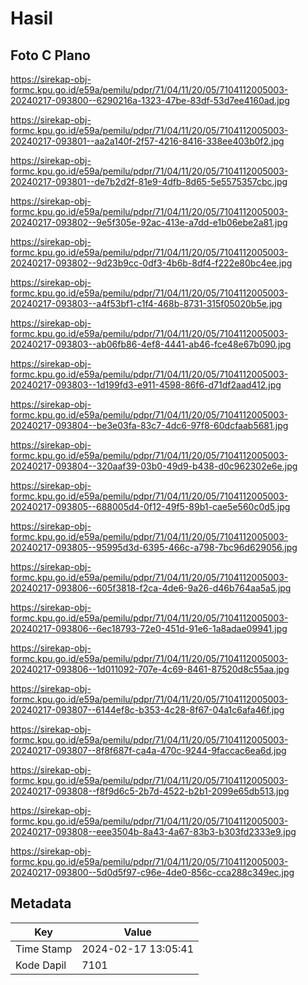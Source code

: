 # Hasil

## Foto C Plano

https://sirekap-obj-formc.kpu.go.id/e59a/pemilu/pdpr/71/04/11/20/05/7104112005003-20240217-093800--6290216a-1323-47be-83df-53d7ee4160ad.jpg

https://sirekap-obj-formc.kpu.go.id/e59a/pemilu/pdpr/71/04/11/20/05/7104112005003-20240217-093801--aa2a140f-2f57-4216-8416-338ee403b0f2.jpg

https://sirekap-obj-formc.kpu.go.id/e59a/pemilu/pdpr/71/04/11/20/05/7104112005003-20240217-093801--de7b2d2f-81e9-4dfb-8d65-5e5575357cbc.jpg

https://sirekap-obj-formc.kpu.go.id/e59a/pemilu/pdpr/71/04/11/20/05/7104112005003-20240217-093802--9e5f305e-92ac-413e-a7dd-e1b06ebe2a81.jpg

https://sirekap-obj-formc.kpu.go.id/e59a/pemilu/pdpr/71/04/11/20/05/7104112005003-20240217-093802--9d23b9cc-0df3-4b6b-8df4-f222e80bc4ee.jpg

https://sirekap-obj-formc.kpu.go.id/e59a/pemilu/pdpr/71/04/11/20/05/7104112005003-20240217-093803--a4f53bf1-c1f4-468b-8731-315f05020b5e.jpg

https://sirekap-obj-formc.kpu.go.id/e59a/pemilu/pdpr/71/04/11/20/05/7104112005003-20240217-093803--ab06fb86-4ef8-4441-ab46-fce48e67b090.jpg

https://sirekap-obj-formc.kpu.go.id/e59a/pemilu/pdpr/71/04/11/20/05/7104112005003-20240217-093803--1d199fd3-e911-4598-86f6-d71df2aad412.jpg

https://sirekap-obj-formc.kpu.go.id/e59a/pemilu/pdpr/71/04/11/20/05/7104112005003-20240217-093804--be3e03fa-83c7-4dc6-97f8-60dcfaab5681.jpg

https://sirekap-obj-formc.kpu.go.id/e59a/pemilu/pdpr/71/04/11/20/05/7104112005003-20240217-093804--320aaf39-03b0-49d9-b438-d0c962302e6e.jpg

https://sirekap-obj-formc.kpu.go.id/e59a/pemilu/pdpr/71/04/11/20/05/7104112005003-20240217-093805--688005d4-0f12-49f5-89b1-cae5e560c0d5.jpg

https://sirekap-obj-formc.kpu.go.id/e59a/pemilu/pdpr/71/04/11/20/05/7104112005003-20240217-093805--95995d3d-6395-466c-a798-7bc96d629056.jpg

https://sirekap-obj-formc.kpu.go.id/e59a/pemilu/pdpr/71/04/11/20/05/7104112005003-20240217-093806--605f3818-f2ca-4de6-9a26-d46b764aa5a5.jpg

https://sirekap-obj-formc.kpu.go.id/e59a/pemilu/pdpr/71/04/11/20/05/7104112005003-20240217-093806--6ec18793-72e0-451d-91e6-1a8adae09941.jpg

https://sirekap-obj-formc.kpu.go.id/e59a/pemilu/pdpr/71/04/11/20/05/7104112005003-20240217-093806--1d011092-707e-4c69-8461-87520d8c55aa.jpg

https://sirekap-obj-formc.kpu.go.id/e59a/pemilu/pdpr/71/04/11/20/05/7104112005003-20240217-093807--6144ef8c-b353-4c28-8f67-04a1c6afa46f.jpg

https://sirekap-obj-formc.kpu.go.id/e59a/pemilu/pdpr/71/04/11/20/05/7104112005003-20240217-093807--8f8f687f-ca4a-470c-9244-9faccac6ea6d.jpg

https://sirekap-obj-formc.kpu.go.id/e59a/pemilu/pdpr/71/04/11/20/05/7104112005003-20240217-093808--f8f9d6c5-2b7d-4522-b2b1-2099e65db513.jpg

https://sirekap-obj-formc.kpu.go.id/e59a/pemilu/pdpr/71/04/11/20/05/7104112005003-20240217-093808--eee3504b-8a43-4a67-83b3-b303fd2333e9.jpg

https://sirekap-obj-formc.kpu.go.id/e59a/pemilu/pdpr/71/04/11/20/05/7104112005003-20240217-093800--5d0d5f97-c96e-4de0-856c-cca288c349ec.jpg


## Metadata

| Key        | Value               |
| ---------- | ------------------- |
| Time Stamp | 2024-02-17 13:05:41 |
| Kode Dapil | 7101                |



